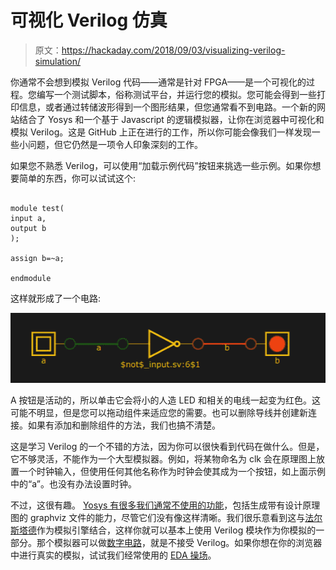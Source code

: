 # 可视化 Verilog 仿真

> 原文：<https://hackaday.com/2018/09/03/visualizing-verilog-simulation/>

你通常不会想到模拟 Verilog 代码——通常是针对 FPGA——是一个可视化的过程。您编写一个测试脚本，俗称测试平台，并运行您的模拟。您可能会得到一些打印信息，或者通过转储波形得到一个图形结果，但您通常看不到电路。一个新的网站结合了 Yosys 和一个基于 Javascript 的逻辑模拟器，让你在浏览器中可视化和模拟 Verilog。这是 GitHub 上正在进行的工作，所以你可能会像我们一样发现一些小问题，但它仍然是一项令人印象深刻的工作。

如果您不熟悉 Verilog，可以使用“加载示例代码”按钮来挑选一些示例。如果你想要简单的东西，你可以试试这个:

```

module test(
input a,
output b
);

assign b=~a;

endmodule

```

这样就形成了一个电路:

[![](img/474098093c8bc2922bd6213fe66d5e38.png)](https://hackaday.com/wp-content/uploads/2018/09/logic.jpg)

A 按钮是活动的，所以单击它会将小的人造 LED 和相关的电线一起变为红色。这可能不明显，但是您可以拖动组件来适应您的需要。也可以删除导线并创建新连接。如果有添加和删除组件的方法，我们也搞不清楚。

这是学习 Verilog 的一个不错的方法，因为你可以很快看到代码在做什么。但是，它不够灵活，不能作为一个大型模拟器。例如，将某物命名为 clk 会在原理图上放置一个时钟输入，但使用任何其他名称作为时钟会使其成为一个按钮，如上面示例中的“a”。也没有办法设置时钟。

不过，这很有趣。 [Yosys 有很多我们通常不使用的功能](http://www.clifford.at/yosys/documentation.html)，包括生成带有设计原理图的 graphviz 文件的能力，尽管它们没有像这样清晰。我们很乐意看到这与[法尔斯塔德](https://hackaday.com/2015/07/20/a-breadboard-in-a-browser/)作为模拟引擎结合，这样你就可以基本上使用 Verilog 模块作为你模拟的一部分。那个模拟器可以做[数字电路](https://hackaday.com/2015/09/23/learn-flip-flops-with-simulation/)，就是不接受 Verilog。如果你想在你的浏览器中进行真实的模拟，试试我们经常使用的 [EDA 操场](https://hackaday.com/2015/07/21/learn-fpgas-in-your-browser/)。